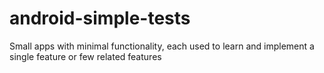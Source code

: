 # android-simple-tests
Small apps with minimal functionality, each used to learn and implement a single feature or few related features
